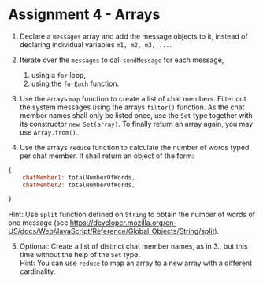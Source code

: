 # Assignment 4 - Arrays

1. Declare a `messages` array and add the message objects to it, instead of declaring individual variables 
`m1, m2, m3, ...`.

2. Iterate over the `messages` to call `sendMessage` for each message,
    1. using a `for` loop,
    2. using the `forEach` function.
    
3. Use the arrays `map` function to create a list of chat members. Filter out the system messages using the arrays 
`filter()` function. As the chat member names shall only be listed once, use the `Set` type together with its 
constructor `new Set(array)`. To finally return an array again, you may use `Array.from()`. 
    
4. Use the arrays `reduce` function to calculate the number of words typed per chat member. It shall return an object 
of the form:
```javascript
{
    chatMember1: totalNumberOfWords,
    chatMember2: totalNumberOfWords,
    ...
}
```
Hint: Use `split` function defined on `String` to obtain the number of words of one message 
(see https://developer.mozilla.org/en-US/docs/Web/JavaScript/Reference/Global_Objects/String/split).

5. Optional: Create a list of distinct chat member names, as in 3., but this time without the help of the `Set` type.  
Hint: You can use `reduce` to map an array to a new array with a different cardinality.